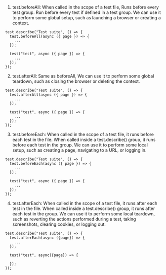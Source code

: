 1. test.beforeAll: When called in the scope of a test file, Runs before every test group. Run before every test if defined in a test group.  We can use it to perform some global setup, such as launching a browser or creating a context.

```
test.describe("Test suite", () => {
  test.beforeAll(async ({ page }) => {
    ...
  });

  test("test", async ({ page }) => {
    ...
  });
});
```

2. test.afterAll: Same as beforeAll, We can use it to perform some global teardown, such as closing the browser or deleting the context.
```
test.describe("Test suite", () => {
  test.afterAll(async ({ page }) => {
    ...
  });

  test("test", async ({ page }) => {
    ...
  });
});
```

3. test.beforeEach: When called in the scope of a test file, it runs before each test in the file. When called inside a test.describe() group, it runs before each test in the group. We can use it to perform some local setup, such as creating a page, navigating to a URL, or logging in.

```
test.describe("Test suite", () => {
  test.beforeEach(async ({ page }) => {
    ...
  });

  test("test", async ({ page }) => {
    ...
  });
});
```

4. test.afterEach: When called in the scope of a test file, it runs after each test in the file. When called inside a test.describe() group, it runs after each test in the group. We can use it to perform some local teardown, such as reverting the actions performed during a test, taking screenshots, clearing cookies, or logging out.

```
test.describe("Test suite", () => {
  test.afterEach(async ({page}) => {
    ...
  });

  test("test", async({page}) => {

  });
});
```
